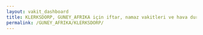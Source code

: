 ```yaml
---
layout: vakit_dashboard
title: KLERKSDORP, GUNEY_AFRIKA için iftar, namaz vakitleri ve hava durumu - ilçe/eyalet seç
permalink: /GUNEY_AFRIKA/KLERKSDORP/
---
```


<script type="text/javascript">
  var GLOBAL_COUNTRY = 'GUNEY_AFRIKA';
  var GLOBAL_CITY = 'KLERKSDORP';
  var GLOBAL_STATE = '';
  var lat = 72;
  var lon = 21;
</script>

